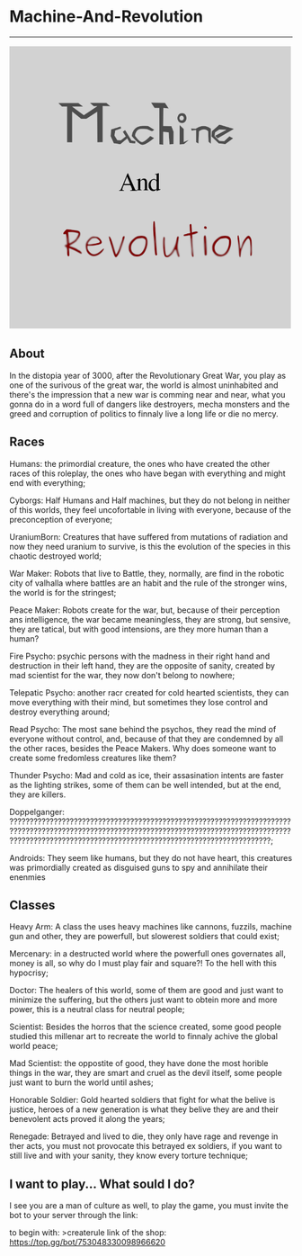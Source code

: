 # Machine-And-Revolution
***

![GitHub Logo](images/RPG-MachineNRevolution.png)

## About

In the distopia year of 3000, after the Revolutionary Great War, you play as one of the surivous of the great war,
the world is almost uninhabited and there's the impression that a new war is comming near and near, what you gonna do in a word full of dangers like destroyers, mecha monsters and the greed and corruption of politics to finnaly live a long life or die no mercy.

## Races
Humans:
  the primordial creature, the ones who have created the other races of this roleplay, the ones who have began with everything and might end with everything;

Cyborgs:
  Half Humans and Half machines, but they do not belong in neither of this worlds, they feel uncofortable in living with everyone, because of the preconception of everyone;

UraniumBorn:
  Creatures that have suffered from mutations of radiation and now they need uranium to survive, is this the evolution of the species in this chaotic destroyed world;

War Maker:
  Robots that live to Battle, they, normally, are find in the robotic city of valhalla where battles are an habit and the rule of the stronger wins, the world is for the stringest;

Peace Maker:
  Robots create for the war, but, because of their perception ans intelligence, the war became meaningless, they are strong, but sensive, they are tatical, but with good intensions, are they more human than a human?

Fire Psycho:
  psychic persons with the madness in their right hand and destruction in their left hand, they are the opposite of sanity, created by mad scientist for the war, they now don't belong to nowhere;

Telepatic Psycho:
  another racr created for cold hearted scientists, they can move everything with their mind, but sometimes they lose control and destroy everything around;

Read Psycho:
  The most sane behind the psychos, they read the mind of everyone without control, and, because of that they are condemned by all the other races, besides the Peace Makers. Why does someone want to create some fredomless creatures like them?

Thunder Psycho:
  Mad and cold as ice, their assasination intents are faster as the lighting strikes, some of them can be well intended, but at the end, they are killers.

Doppelganger:
  ?????????????????????????????????????????????????????????????????????????????????????????????????????????????????????????????????????????????????????????????????????????????????????????????????????????????;

Androids:
  They seem like humans, but they do not have heart, this creatures was primordially created as disguised guns to spy and annihilate their enenmies

## Classes

Heavy Arm:
  A class the uses heavy machines like cannons, fuzzils, machine gun and other, they are powerfull, but slowerest soldiers that could exist;

Mercenary:
  in a destructed world where the powerfull ones governates all, money is all, so why do I must play fair and square?! To the hell with this hypocrisy;

Doctor:
  The healers of this world, some of them are good and just want to minimize the suffering, but the others just want to obtein more and more power, this is a neutral class for neutral people;

Scientist:
  Besides the horros that the science created, some good people studied this millenar art to recreate the world to finnaly achive the global world peace;

Mad Scientist:
  the oppostite of good, they have done the most horible things in the war, they are smart and cruel as the devil itself, some people just want to burn the world until ashes;

Honorable Soldier:
  Gold hearted soldiers that fight for what the belive is justice, heroes of a new generation is what they belive they are and their benevolent acts proved it along the years;

Renegade:
  Betrayed and lived to die, they only have rage and revenge in ther acts, you must not provocate this betrayed ex soldiers, if you want to still live and with your sanity, they know every torture technique;

## I want to play... What sould I do?

I see you are a man of culture as well, to play the game, you must invite the bot to your server through the link:

to begin with: >createrule
link of the shop: https://top.gg/bot/753048330098966620
